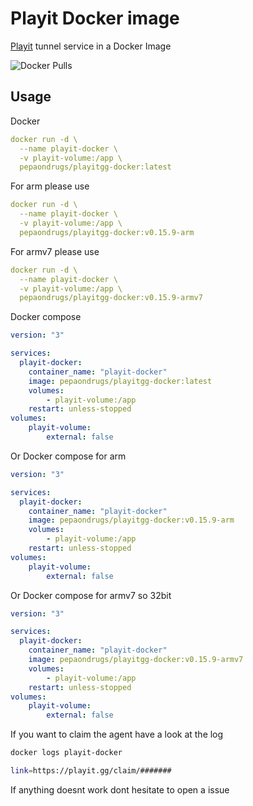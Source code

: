 # Playit Docker image

[Playit](https://playit.gg/) tunnel service in a Docker Image

![Docker Pulls](https://img.shields.io/docker/pulls/pepaondrugs/playitgg-docker)

## Usage



Docker 
```yaml
docker run -d \
  --name playit-docker \
  -v playit-volume:/app \
  pepaondrugs/playitgg-docker:latest
```

For arm please use
```yaml
docker run -d \
  --name playit-docker \
  -v playit-volume:/app \
  pepaondrugs/playitgg-docker:v0.15.9-arm
```

For armv7 please use
```yaml
docker run -d \
  --name playit-docker \
  -v playit-volume:/app \
  pepaondrugs/playitgg-docker:v0.15.9-armv7   
```



Docker compose

```yaml
version: "3"

services:
  playit-docker:
    container_name: "playit-docker"
    image: pepaondrugs/playitgg-docker:latest
    volumes:
        - playit-volume:/app
    restart: unless-stopped
volumes:
    playit-volume:
        external: false

```

Or Docker compose for arm

```yaml
version: "3"

services:
  playit-docker:
    container_name: "playit-docker"
    image: pepaondrugs/playitgg-docker:v0.15.9-arm
    volumes:
        - playit-volume:/app
    restart: unless-stopped
volumes:
    playit-volume:
        external: false
```

Or Docker compose for armv7 so 32bit


```yaml
version: "3"

services:
  playit-docker:
    container_name: "playit-docker"
    image: pepaondrugs/playitgg-docker:v0.15.9-armv7
    volumes:
        - playit-volume:/app
    restart: unless-stopped
volumes:
    playit-volume:
        external: false
```

If you want to claim the agent have a look at the log
```bash
docker logs playit-docker
```
```bash
link=https://playit.gg/claim/#######
```

If anything doesnt work dont hesitate to open a issue
